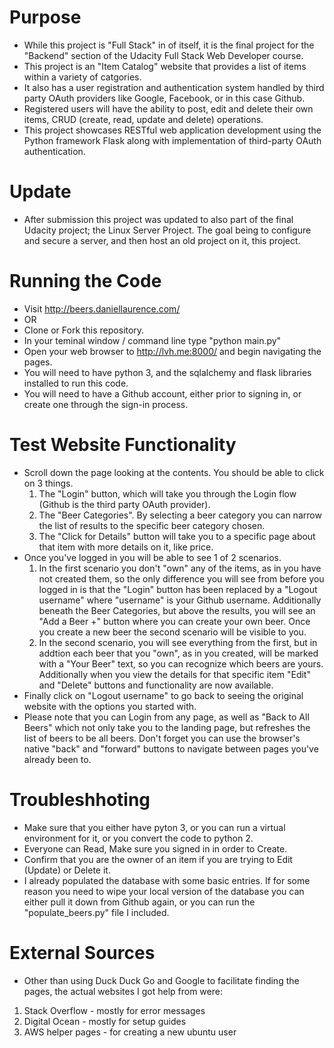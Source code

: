 # Purpose
* While this project is "Full Stack" in of itself, it is the final project for the "Backend" section of the Udacity Full Stack Web Developer course.
* This project is an "Item Catalog" website that provides a list of items within a variety of catgories.
* It also has a user registration and authentication system handled by third party OAuth providers like Google, Facebook, or in this case Github.
* Registered users will have the ability to post, edit and delete their own items, CRUD (create, read, update and delete) operations.
* This project showcases RESTful web application development using the Python framework Flask along with implementation of  third-party OAuth authentication. 

# Update
* After submission this project was updated to also part of the final Udacity project; the Linux Server Project. The goal being to configure and secure a server, and then host an old project on it, this project.

# Running the Code
* Visit http://beers.daniellaurence.com/
* OR
* Clone or Fork this repository.
* In your teminal window / command line type "python main.py"
* Open your web browser to http://lvh.me:8000/ and begin navigating the pages.
* You will need to have python 3, and the sqlalchemy and flask libraries installed to run this code.
* You will need to have a Github account, either prior to signing in, or create one through the sign-in process.

# Test Website Functionality
* Scroll down the page looking at the contents. You should be able to click on 3 things.
    1. The "Login" button, which will take you through the Login flow (Github is the third party OAuth provider).
    2. The "Beer Categories". By selecting a beer category you can narrow the list of results to the specific beer category chosen.
    3. The "Click for Details" button will take you to a specific page about that item with more details on it, like price.
* Once you've logged in you will be able to see 1 of 2 scenarios.
    1. In the first scenario you don't "own" any of the items, as in you have not created them, so the only difference you will see from before you logged in is that the "Login" button has been replaced by a "Logout username" where "username" is your Github username. Additionally beneath the Beer Categories, but above the results, you will see an "Add a Beer +" button where you can create your own beer. Once you create a new beer the second scenario will be visible to you.
    2. In the second scenario, you will see everything from the first, but in addtion each beer that you "own", as in you created, will be marked with a "Your Beer" text, so you can recognize which beers are yours. Additionally when you view the details for that specific item "Edit" and "Delete" buttons and functionality are now available.
* Finally click on "Logout username" to go back to seeing the original website with the options you started with.
* Please note that you can Login from any page, as well as "Back to All Beers" which not only take you to the landing page, but refreshes the list of beers to be all beers. Don't forget you can use the browser's native "back" and "forward" buttons to navigate between pages you've already been to.

# Troubleshhoting
* Make sure that you either have pyton 3, or you can run a virtual environment for it, or you convert the code to python 2.
* Everyone can Read, Make sure you signed in in order to Create.
* Confirm that you are the owner of an item if you are trying to Edit (Update) or Delete it.
* I already populated the database with some basic entries. If for some reason you need to wipe your local version of the database you can either pull it down from Github again, or you can run the "populate_beers.py" file I included.

# External Sources
* Other than using Duck Duck Go and Google to facilitate finding the pages, the actual websites I got help from were:
1. Stack Overflow - mostly for error messages
2. Digital Ocean - mostly for setup guides
3. AWS helper pages - for creating a new ubuntu user

